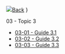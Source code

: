 
<h>[![](../assets/home.svg)Back](/fr02.1/_home.md)</h>
   }

<hb>03 - Topic 3                            </hb>
-  [03-01 - Guide 3.1                       ](fr02.1/03.Topic-3/03.01.Guide-3.1.md)
-  [03-02 - Guide 3.2                       ](fr02.1/03.Topic-3/03.02.Guide-3.2.md)
-  [03-03 - Guide 3.3                       ](fr02.1/03.Topic-3/03.03.Guide-3.3.md)